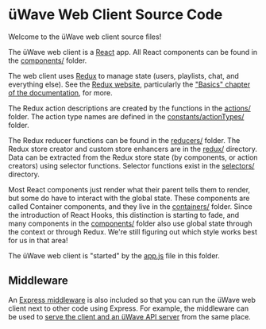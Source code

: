 # üWave Web Client Source Code

Welcome to the üWave web client source files!

The üWave web client is a [React](https://facebook.github.io/react) app. All
React components can be found in the [components/](./components/) folder.

The web client uses [Redux](http://redux.js.org) to manage state (users,
playlists, chat, and everything else). See the [Redux website](http://redux.js.org/index.html),
particularly the ["Basics" chapter of the documentation](http://redux.js.org/docs/basics/index.html),
for more.

The Redux action descriptions are created by the functions in the
[actions/](./actions/) folder. The action type names are defined in the
[constants/actionTypes/](./constants/actionTypes/) folder.

The Redux reducer functions can be found in the [reducers/](./reducers/) folder.
The Redux store creator and custom store enhancers are in the [redux/](./redux/)
directory. Data can be extracted from the Redux store state (by components, or
action creators) using selector functions. Selector functions exist in the
[selectors/](./selectors/) directory.

Most React components just render what their parent tells them to render, but
some do have to interact with the global state. These components are called
Container components, and they live in the [containers/](./containers/) folder.
Since the introduction of React Hooks, this distinction is starting to fade, and
many components in the [components/](./components/) folder also use global state
through the context or through Redux. We're still figuring out which style works
best for us in that area!

The üWave web client is "started" by the [app.js](./app.js) file in this folder.

## Middleware

An [Express middleware](./middleware.js) is also included so that you can run
the üWave web client next to other code using Express. For example, the
middleware can be used to [serve the client and an üWave API server](../tasks/serve.js)
from the same place.
